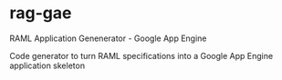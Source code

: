 rag-gae
=======

RAML Application Genenerator - Google App Engine

Code generator to turn RAML specifications into a Google App Engine application skeleton
